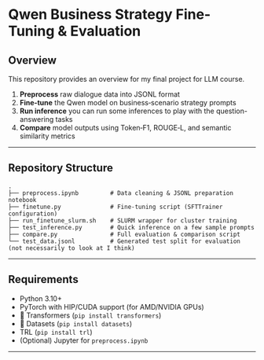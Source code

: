 # Qwen Business Strategy Fine-Tuning & Evaluation

## Overview

This repository provides an overview for my final project for LLM course.

1. **Preprocess** raw dialogue data into JSONL format
2. **Fine‑tune** the Qwen model on business‑scenario strategy prompts
3. **Run inference** you can run some inferences to play with the question-answering tasks
4. **Compare** model outputs using Token‑F1, ROUGE‑L, and semantic similarity metrics

---

## Repository Structure

```
.
├── preprocess.ipynb         # Data cleaning & JSONL preparation notebook
├── finetune.py              # Fine‑tuning script (SFTTrainer configuration)
├── run_finetune_slurm.sh    # SLURM wrapper for cluster training
├── test_inference.py        # Quick inference on a few sample prompts
├── compare.py               # Full evaluation & comparison script
└── test_data.jsonl          # Generated test split for evaluation (not necessarily to look at I think)
```

---

## Requirements

* Python 3.10+
* PyTorch with HIP/CUDA support (for AMD/NVIDIA GPUs)
* 🤗 Transformers (`pip install transformers`)
* 🤗 Datasets (`pip install datasets`)
* TRL (`pip install trl`)
* (Optional) Jupyter for `preprocess.ipynb`

---

